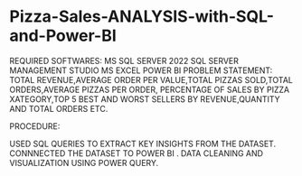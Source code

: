 # Pizza-Sales-ANALYSIS-with-SQL-and-Power-BI

REQUIRED SOFTWARES: 
                 MS SQL SERVER 2022
                 SQL SERVER MANAGEMENT STUDIO 
                 MS EXCEL
                 POWER BI
PROBLEM STATEMENT:
TOTAL REVENUE,AVERAGE ORDER PER VALUE,TOTAL PIZZAS SOLD,TOTAL ORDERS,AVERAGE PIZZAS PER ORDER,
PERCENTAGE OF SALES BY PIZZA XATEGORY,TOP 5 BEST AND WORST SELLERS BY REVENUE,QUANTITY AND TOTAL ORDERS ETC.

PROCEDURE:

USED SQL QUERIES TO EXTRACT KEY INSIGHTS FROM THE DATASET.
CONNNECTED THE DATASET TO POWER BI .
DATA CLEANING AND VISUALIZATION USING POWER QUERY.
